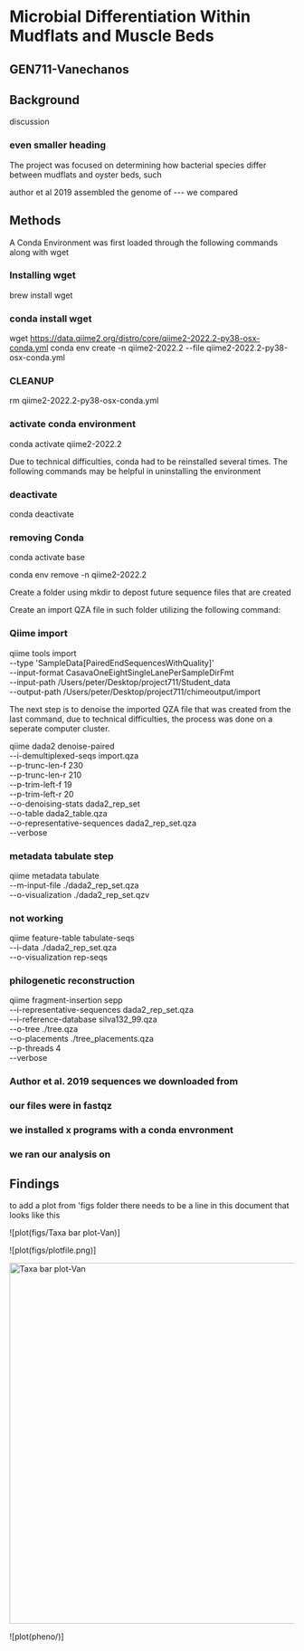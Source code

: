 # Microbial Differentiation Within Mudflats and Muscle Beds

## GEN711-Vanechanos


## Background

discussion

### even smaller heading

The project was focused on determining how bacterial species differ between mudflats and oyster beds, such 


author et al 2019 assembled the genome of --- we compared

## Methods
A Conda Environment was first loaded through the following commands along with wget


### Installing  wget

brew install wget

### conda install wget


wget https://data.qiime2.org/distro/core/qiime2-2022.2-py38-osx-conda.yml
conda env create -n qiime2-2022.2 --file qiime2-2022.2-py38-osx-conda.yml

### CLEANUP
rm qiime2-2022.2-py38-osx-conda.yml

### activate conda environment
conda activate qiime2-2022.2

Due to technical difficulties, conda had to be reinstalled several times. The following commands may be helpful in uninstalling the environment

### deactivate

conda deactivate


### removing Conda 

conda activate base

conda env remove -n qiime2-2022.2  


Create a folder using mkdir to depost future sequence files that are created


Create an import QZA file in such folder utilizing the following command:

### Qiime import
qiime tools import \
--type 'SampleData[PairedEndSequencesWithQuality]' \
--input-format CasavaOneEightSingleLanePerSampleDirFmt \
--input-path /Users/peter/Desktop/project711/Student_data \
--output-path /Users/peter/Desktop/project711/chimeoutput/import


The next step is to denoise the imported QZA file that was created from the last command, due to technical difficulties, the process was done on a seperate computer cluster.

qiime dada2 denoise-paired \
--i-demultiplexed-seqs import.qza \
--p-trunc-len-f 230 \
--p-trunc-len-r 210 \
--p-trim-left-f 19 \
--p-trim-left-r 20 \
--o-denoising-stats dada2_rep_set \
--o-table dada2_table.qza \
--o-representative-sequences dada2_rep_set.qza \
--verbose


### metadata tabulate step

qiime metadata tabulate \
--m-input-file ./dada2_rep_set.qza \
--o-visualization ./dada2_rep_set.qzv


### not working

qiime feature-table tabulate-seqs \
--i-data ./dada2_rep_set.qza \
--o-visualization rep-seqs


### philogenetic reconstruction

qiime fragment-insertion sepp \
--i-representative-sequences dada2_rep_set.qza \
--i-reference-database silva132_99.qza \
--o-tree ./tree.qza \
--o-placements ./tree_placements.qza \
--p-threads 4 \
--verbose




### Author et al. 2019 sequences we downloaded from
### our files were in fastqz
### we installed x programs with a conda envronment
### we ran our analysis on 



## Findings


to add a plot from 'figs folder there needs to be a line in this document that looks like this

![plot(figs/Taxa bar plot-Van)]


![plot(figs/plotfile.png)]

<img width="638" alt="Taxa bar plot-Van" src="https://user-images.githubusercontent.com/103777822/166624313-2b9623da-b806-4188-80e1-6aefcf820679.png">

![plot(pheno/)]


